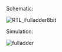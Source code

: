 Schematic:

![RTL_Fulladder8bit](https://github.com/imvietp/Final_VLSI/assets/125435826/e09fff70-10dd-44b7-a4c3-fe3a021d70e3)



Simulation: 


![fulladder](https://github.com/imvietp/Final_VLSI/assets/125435826/38b579b2-dc19-471d-8d14-fce7c46e1b21)
